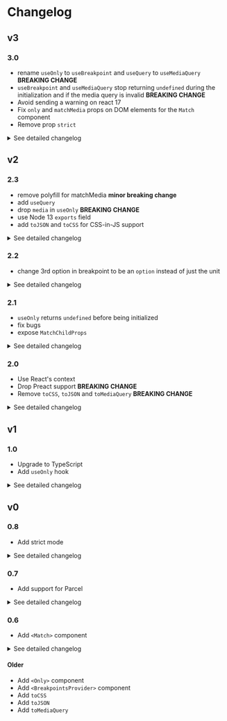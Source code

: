 # Changelog

## v3

### 3.0

- rename `useOnly` to `useBreakpoint` and `useQuery` to `useMediaQuery` **BREAKING CHANGE**
- `useBreakpoint` and `useMediaQuery` stop returning `undefined` during the initialization and if the media query is invalid **BREAKING CHANGE**
- Avoid sending a warning on react 17
- Fix `only` and `matchMedia` props on DOM elements for the `Match` component
- Remove prop `strict`

<details>
  <summary>See detailed changelog</summary>

#### 3.0.0

- rename `useOnly` to `useBreakpoint` and `useQuery` to `useMediaQuery` **BREAKING CHANGE**
  - Those were renamed for 2 reasons:
    1. `useOnly` isn’t really explicit
    2. `useQuery` can be confused with react-query’s or apollo’s useQuery hooks
- `useBreakpoint` and `useMediaQuery` stop returning `undefined` during the initialization and if the media query is invalid. Instead it will directly use the correct value, and if the media query is invalid, it’ll return `false`. **BREAKING CHANGE**
- Bump peerDependencies to allow for react 17
- Drop support for node 10
- Remove prop `strict`:
  - This feature was initially introduced to avoid collision between `mdUp` and `smDown` for instance. But since we avoid the overlapping of breakpoints in the v1.0.1 and as this is customizable, this prop doesn't make sense anymore.
  - This prop relied on `calc(% + 1px)` and `calc(% - 1px)` which has 2 issues:
    - difficult to be compatible with SSR as for instance css-mediaquery crashes when we use `calc()` (see [issue](https://github.com/ericf/css-mediaquery/issues/19)),
    - `1px` is really arbitrary and not customizable so anyway if someone wanted to change that, they had to use custom breakpoints.
- Fix `only` and `matchMedia` props on DOM elements for the `Match` component
  - Inject `MatchChildProps` in `HTMLAttributes` from the global namespace `React`

#### 3.0.0.beta.2

- Fix `only` and `matchMedia` props on DOM elements for the `Match` component

#### 3.0.0.beta.1

- Remove prop `strict`

#### 3.0.0.beta.0

- rename `useOnly` to `useBreakpoint` and `useQuery` to `useMediaQuery` **BREAKING CHANGE**
  - Those were renamed for 2 reasons:
    1. `useOnly` isn’t really explicit
    2. `useQuery` can be confused with react-query’s or apollo’s useQuery hooks
- `useBreakpoint` and `useMediaQuery` stop returning `undefined` during the initialization and if the media query is invalid. Instead it will directly use the correct value, and if the media query is invalid, it’ll return `false`. **BREAKING CHANGE**
- Bump peerDependencies to allow for react 17
- Drop support for node 10

</details>

## v2

### 2.3

- remove polyfill for matchMedia **minor breaking change**
- add `useQuery`
- drop `media` in `useOnly` **BREAKING CHANGE**
- use Node 13 `exports` field
- add `toJSON` and `toCSS` for CSS-in-JS support

<details>
  <summary>See detailed changelog</summary>

#### 2.3.3

- remove wrong dependency on `emotion`

#### 2.3.2

- add `toJSON` and `toCSS` for CSS-in-JS support

#### 2.3.1

- Use Node 13 conditional exports: https://nodejs.org/api/esm.html#esm_conditional_exports

#### 2.3.0

- remove polyfill for matchMedia (it should be define by the users) **minor breaking change**
- add new hook `useQuery` and use it internally in `Only` for the prop `matchMedia`
- drop `query` in `useOnly` **BREAKING CHANGE**
  - as there is a new hook `useQuery` that deals with media queries, the 2nd argument of `useOnly` was redundant
  - new signature:
    - before: `useOnly = (on?: string, media?: string, strict?: boolean) => boolean | undefined`
    - after: `useOnly = (on?: string, strict?: boolean) => boolean | undefined`
  - as `on` and `media` were join with a `or`, you can still mimic the previous behavior by doing:
    - before:
      ```js
      const isVisible = useOnly(on, media, strict);
      ```
    - after:
      ```js
      const a = useOnly(on, strict);
      const b = useQuery(media);
      const isVisible = a || b;
      ```

</details>

### 2.2

- change 3rd option in breakpoint to be an `option` instead of just the unit

<details>
  <summary>See detailed changelog</summary>

#### 2.2.0

- the 3rd option of every breakpoint is instead of a unit string, a string representing the unit or an object with two keys:
  - `unit` as before (`"px", "em", ...`)
  - `direction` `"width"` or `"height"`

</details>

### 2.1

- `useOnly` returns `undefined` before being initialized
- fix bugs
- expose `MatchChildProps`

<details>
  <summary>See detailed changelog</summary>

#### 2.1.4

- expose `MatchChildProps`

#### 2.1.3

- re-use `useLayoutEffect` to reduce delay between initialization and true values

#### 2.1.2

- fix non-valid breakpoints

#### 2.1.1

- avoid crashing when `window` is not defined

#### 2.1.0

- `useOnly` returns `undefined` before being initialized (no changes in `Only` and `Match`) **minor breaking change**

</details>

### 2.0

- Use React's context
- Drop Preact support **BREAKING CHANGE**
- Remove `toCSS`, `toJSON` and `toMediaQuery` **BREAKING CHANGE**

<details>
  <summary>See detailed changelog</summary>

#### 2.0.1

- revert back to `addListener` instead of `addEventListener` on `matchMedia` for better browser supports

#### 2.0.0

- Remove Preact support (won't be an issue with Preact 10) **BREAKING CHANGE**
- Use and expose `BreakpointsContext` instead of a class to store breakpoints
- Remove `toCSS`, `toJSON` and `toMediaQuery` **BREAKING CHANGE**
- Stop debouncing `isShown` because as it's a boolean, React isn't re-rendering if the same value is re-set
- `Only` accepts other props when the prop `as` is used **type fix**

<details>
  <summary>Betas</summary>

#### 2.0.0-beta-2

- Use `useEffect` in `useOnly`
- Stop debouncing `isShown` because as it's a boolean, React isn't re-rendering if the same value is re-set

#### 2.0.0-beta-1

- Use `useLayoutEffect` in `useOnly` to reduce the delay before changing the DOM
- Remove `toCSS`, `toJSON` and `toMediaQuery` **BREAKING CHANGE**

#### 2.0.0-beta

- Remove Preact support (won't be an issue with Preact X) **BREAKING CHANGE**
- Use and expose `BreakpointsContext` instead of a class to store breakpoints
- Change API of `toCSS`, `toJSON` and `toMediaQuery` (need to provide the breakpoints) **BREAKING CHANGE**

</details>

</details>

## v1

### 1.0

- Upgrade to TypeScript
- Add `useOnly` hook

<details>
  <summary>See detailed changelog</summary>

#### 1.0.3

- Create and expose a union type `Units` instead of an enum for the available css units

#### 1.0.2

- Change npmignore and change README

#### 1.0.1

- Avoid overlapping breakpoints in defaults **BREAKING CHANGE**

#### 1.0.0

- Add `useOnly` hook
- Change internals to use `useOnly`
- Upgrade to TypeScript

</details>

## v0

### 0.8

- Add strict mode

<details>
  <summary>See detailed changelog</summary>

#### 0.8.3

- Support for matchMedia on node
- Change tests for strict mode

#### 0.8.0

- Add strict mode

</details>

### 0.7

- Add support for Parcel

<details>
  <summary>See detailed changelog</summary>

#### 0.7.3

- Add prop `as` in `<Match>`

#### 0.7.2

- Add support for Fragments (when the prop `as` isn't set on `<Only>`) for Preact

#### 0.7.1

- Change build system
- Add support for `<Match>` for Parcel

#### 0.7.0

- Add support for Parcel

</details>

### 0.6

- Add `<Match>` component

<details>
  <summary>See detailed changelog</summary>

#### 0.6.7

- Fix bug when `null` was a child of `<Match>`

#### 0.6.6

- Fix in README `toCSS`, `toJSON`
- Add badges in README

#### 0.6.5

- Add `<Match>` component

</details>

#### Older

- Add `<Only>` component
- Add `<BreakpointsProvider>` component
- Add `toCSS`
- Add `toJSON`
- Add `toMediaQuery`
